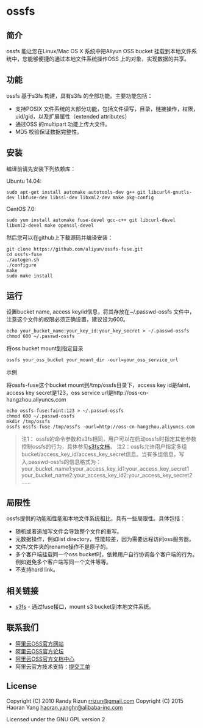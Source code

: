 # ossfs

## 简介

ossfs 能让您在Linux/Mac OS X 系统中把Aliyun OSS bucket 挂载到本地文件系统中，您能够便捷的通过本地文件系统操作OSS 上的对象，实现数据的共享。

## 功能

ossfs 基于s3fs 构建，具有s3fs 的全部功能。主要功能包括：

* 支持POSIX 文件系统的大部分功能，包括文件读写，目录，链接操作，权限，uid/gid，以及扩展属性（extended attributes）
* 通过OSS 的multipart 功能上传大文件。
* MD5 校验保证数据完整性。

## 安装

编译前请先安装下列依赖库：

Ubuntu 14.04:

```
sudo apt-get install automake autotools-dev g++ git libcurl4-gnutls-dev libfuse-dev libssl-dev libxml2-dev make pkg-config
```

CentOS 7.0:

```
sudo yum install automake fuse-devel gcc-c++ git libcurl-devel libxml2-devel make openssl-devel
```

然后您可以在github上下载源码并编译安装：

```
git clone https://github.com/aliyun/ossfs-fuse.git
cd ossfs-fuse
./autogen.sh
./configure
make
sudo make install
```

## 运行

设置bucket name, access key/id信息，将其存放在~/.passwd-ossfs 文件中，注意这个文件的权限必须正确设置，建议设为600。

```
echo your_bucket_name:your_key_id:your_key_secret > ~/.passwd-ossfs
chmod 600 ~/.passwd-ossfs
```

将oss bucket mount到指定目录

```
ossfs your_oss_bucket your_mount_dir -ourl=your_oss_service_url
```

示例

将ossfs-fuse这个bucket mount到/tmp/ossfs目录下，access key id是faint，access key secret是123，oss service url是http://oss-cn-hangzhou.aliyuncs.com

```
echo ossfs-fuse:faint:123 > ~/.passwd-ossfs
chmod 600 ~/.passwd-ossfs
mkdir /tmp/ossfs
ossfs ossfs-fuse /tmp/ossfs -ourl=http://oss-cn-hangzhou.aliyuncs.com
```

> 注1： ossfs的命令参数和s3fs相同，用户可以在启动ossfs时指定其他参数控制ossfs的行为，具体参见[s3fs文档](https://github.com/s3fs-fuse/s3fs-fuse/wiki/Fuse-Over-Amazon)。
> 注2：ossfs允许用户指定多组bucket/access_key_id/access_key_secret信息。当有多组信息，写入.passwd-ossfs的信息格式为：
> your_bucket_name1:your_access_key_id1:your_access_key_secret1
> your_bucket_name2:your_access_key_id2:your_access_key_secret2
> ......

## 局限性

ossfs提供的功能和性能和本地文件系统相比，具有一些局限性。具体包括：

* 随机或者追加写文件会导致整个文件的重写。
* 元数据操作，例如list directory，性能较差，因为需要远程访问oss服务器。
* 文件/文件夹的rename操作不是原子的。
* 多个客户端挂载同一个oss bucket时，依赖用户自行协调各个客户端的行为。例如避免多个客户端写同一个文件等等。
* 不支持hard link。

## 相关链接

* [s3fs](https://github.com/s3fs-fuse/s3fs-fuse) - 通过fuse接口，mount s3 bucket到本地文件系统。

## 联系我们

* [阿里云OSS官方网站](http://oss.aliyun.com/)
* [阿里云OSS官方论坛](http://bbs.aliyun.com/thread/211.html)
* [阿里云OSS官方文档中心](http://www.aliyun.com/product/oss#Docs)
* 阿里云官方技术支持：[提交工单](https://workorder.console.aliyun.com/#/ticket/createIndex)

## License

Copyright (C) 2010 Randy Rizun <rrizun@gmail.com>
Copyright (C) 2015 Haoran Yang <haoran.yanghr@alibaba-inc.com>

Licensed under the GNU GPL version 2
